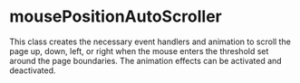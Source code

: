 # mousePositionAutoScroller
 This class creates the necessary event handlers and animation to scroll the page  up, down, left, or right when the mouse enters the threshold set around the page boundaries.  The animation effects can be activated and deactivated.
